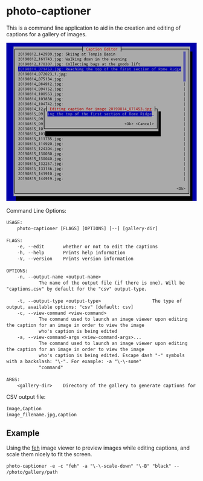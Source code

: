 # photo-captioner

This is a command line application to aid in the creation and editing of captions for a gallery of images.

![edit menu screenshot](screenshots/edit_menu.png)

Command Line Options:
```
USAGE:
    photo-captioner [FLAGS] [OPTIONS] [--] [gallery-dir]

FLAGS:
    -e, --edit       whether or not to edit the captions
    -h, --help       Prints help information
    -V, --version    Prints version information

OPTIONS:
    -n, --output-name <output-name>
            The name of the output file (if there is one). Will be "captions.csv" by default for the "csv" output-type.

    -t, --output-type <output-type>                   The type of output, available options: "csv" [default: csv]
    -c, --view-command <view-command>
            The command used to launch an image viewer upon editing the caption for an image in order to view the image
            who's caption is being edited
    -a, --view-command-args <view-command-args>...
            The command used to launch an image viewer upon editing the caption for an image in order to view the image
            who's caption is being edited. Escape dash "-" symbols with a backslash: "\-". For example: -a "\-\-some"
            "command"

ARGS:
    <gallery-dir>    Directory of the gallery to generate captions for
```

CSV output file:
```csv
Image,Caption
image_filename.jpg,caption
```

## Example

Using the [feh](https://feh.finalrewind.org/) image viewer to preview images while editing captions, and scale them nicely to fit the screen.

```
photo-captioner -e -c "feh" -a "\-\-scale-down" "\-B" "black" -- /photo/gallery/path
```